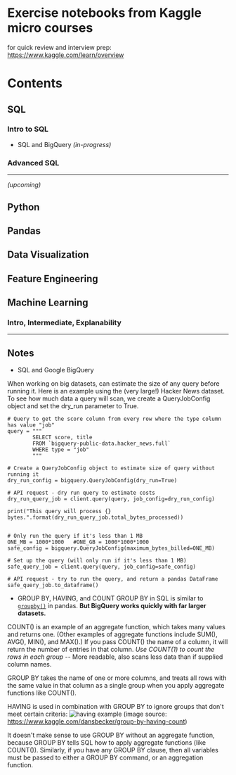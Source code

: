 # Exercise notebooks from Kaggle micro courses
for quick review and interview prep: 
https://www.kaggle.com/learn/overview
# Contents

## SQL
### Intro to SQL
* SQL and BigQuery *(in-progress)*

### Advanced SQL

---
*(upcoming)*
## Python
## Pandas
## Data Visualization
## Feature Engineering
## Machine Learning
### Intro, Intermediate, Explanability


----

## Notes
* SQL and Google BigQuery

When working on big datasets, can estimate the size of any query before running it. Here is an example using the (very large!) Hacker News dataset. To see how much data a query will scan, we create a QueryJobConfig object and set the dry_run parameter to True.

```
# Query to get the score column from every row where the type column has value "job"
query = """
        SELECT score, title
        FROM `bigquery-public-data.hacker_news.full`
        WHERE type = "job" 
        """

# Create a QueryJobConfig object to estimate size of query without running it
dry_run_config = bigquery.QueryJobConfig(dry_run=True)

# API request - dry run query to estimate costs
dry_run_query_job = client.query(query, job_config=dry_run_config)

print("This query will process {} bytes.".format(dry_run_query_job.total_bytes_processed))


# Only run the query if it's less than 1 MB  
ONE_MB = 1000*1000   #ONE_GB = 1000*1000*1000
safe_config = bigquery.QueryJobConfig(maximum_bytes_billed=ONE_MB)

# Set up the query (will only run if it's less than 1 MB)
safe_query_job = client.query(query, job_config=safe_config)

# API request - try to run the query, and return a pandas DataFrame
safe_query_job.to_dataframe()
```

* GROUP BY, HAVING, and COUNT
GROUP BY in SQL is similar to [`groupby()`](https://pandas.pydata.org/pandas-docs/stable/reference/api/pandas.DataFrame.groupby.html) in pandas. **But BigQuery works quickly with far larger datasets.**

COUNT() is an example of an aggregate function, which takes many values and returns one. (Other examples of aggregate functions include SUM(), AVG(), MIN(), and MAX().) If you pass COUNT() the name of a column, it will return the number of entries in that column. 
*Use COUNT(1) to count the rows in each group* -- More readable, also scans less data than if supplied column names.

GROUP BY takes the name of one or more columns, and treats all rows with the same value in that column as a single group when you apply aggregate functions like COUNT().

HAVING is used in combination with GROUP BY to ignore groups that don't meet certain criteria:
![having example](https://i.imgur.com/2ImXfHQ.png) (image source: https://www.kaggle.com/dansbecker/group-by-having-count)

It doesn't make sense to use GROUP BY without an aggregate function, because GROUP BY tells SQL how to apply aggregate functions (like COUNT()). Similarly, if you have any GROUP BY clause, then all variables must be passed to either a GROUP BY command, or an aggregation function.



